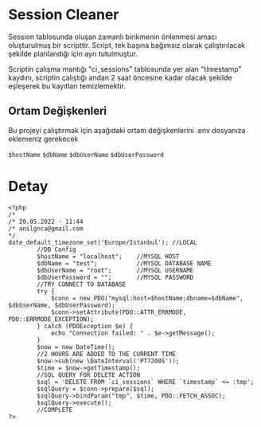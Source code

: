 
# Session Cleaner

Session tablosunda oluşan zamanlı birikmenin önlenmesi amacı oluşturulmuş bir scripttir. Script, tek başına bağımsız olarak çalıştırılacak şekilde planlandığı için ayrı tutulmuştur.

Scriptin çalışma mantığı "ci_sessions" tablosunda yer alan "timestamp" kaydını, scriptin çalıştığı andan 2 saat öncesine kadar olacak şekilde eşleşerek bu kayıtları temizlemektir.

## Ortam Değişkenleri

Bu projeyi çalıştırmak için aşağıdaki ortam değişkenlerini .env dosyanıza eklemeniz gerekecek

`$hostName`
`$dbName`
`$dbUserName`
`$dbUserPassword`

  
# Detay
```
<?php
/*
/* 20.05.2022 - 11:44
/* anilgnca@gmail.com
*/
date_default_timezone_set('Europe/Istanbul'); //LOCAL
        //DB Config
        $hostName = "localhost";    //MYSQL HOST
        $dbName = "test";           //MYSQL DATABASE NAME
        $dbUserName = "root";       //MYSQL USERNAME
        $dbUserPassword = "";       //MYSQL PASSWORD
        //TRY CONNECT TO DATABASE
        try {
            $conn = new PDO("mysql:host=$hostName;dbname=$dbName", $dbUserName, $dbUserPassword);
            $conn->setAttribute(PDO::ATTR_ERRMODE, PDO::ERRMODE_EXCEPTION);
        } catch (PDOException $e) {
            echo "Connection failed: " . $e->getMessage();
        }
        $now = new DateTime();
        //2 HOURS ARE ADDED TO THE CURRENT TIME
        $now->sub(new \DateInterval('PT7200S'));
        $time = $now->getTimestamp();
        //SQL QUERY FOR DELETE ACTION
        $sql = 'DELETE FROM `ci_sessions` WHERE `timestamp` <= :tmp';
        $sqlQuery = $conn->prepare($sql);
        $sqlQuery->bindParam("tmp", $time, PDO::FETCH_ASSOC);
        $sqlQuery->execute();
        //COMPLETE
?>
```
